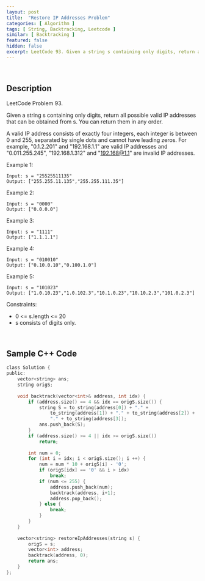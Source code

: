 ```yaml
---
layout: post
title:  "Restore IP Addresses Problem"
categories: [ Algorithm ]
tags: [ String, Backtracking, Leetcode ]
similar: [ Backtracking ]
featured: false
hidden: false
excerpt: LeetCode 93. Given a string s containing only digits, return all possible valid IP addresses that can be obtained from s.
---
```


<br />

## Description

LeetCode Problem 93. 

Given a string s containing only digits, return all possible valid IP addresses that can be obtained from s. You can return them in any order.

A valid IP address consists of exactly four integers, each integer is between 0 and 255, separated by single dots and cannot have leading zeros. For example, "0.1.2.201" and "192.168.1.1" are valid IP addresses and "0.011.255.245", "192.168.1.312" and "192.168@1.1" are invalid IP addresses. 

 

Example 1:
```
Input: s = "25525511135"
Output: ["255.255.11.135","255.255.111.35"]
```

Example 2:
```
Input: s = "0000"
Output: ["0.0.0.0"]
```

Example 3:
```
Input: s = "1111"
Output: ["1.1.1.1"]
```

Example 4:
```
Input: s = "010010"
Output: ["0.10.0.10","0.100.1.0"]
```

Example 5:
```
Input: s = "101023"
Output: ["1.0.10.23","1.0.102.3","10.1.0.23","10.10.2.3","101.0.2.3"]
```

Constraints:

* 0 <= s.length <= 20
* s consists of digits only.

<br />

## Sample C++ Code


```c
class Solution {
public:
    vector<string> ans;
    string origS;
    
    void backtrack(vector<int>& address, int idx) {
        if (address.size() == 4 && idx == origS.size()) {
            string S = to_string(address[0]) + "." + 
                to_string(address[1]) + "." + to_string(address[2]) +
                "." + to_string(address[3]);
            ans.push_back(S);
        }
        if (address.size() >= 4 || idx >= origS.size())
            return;
        
        int num = 0;
        for (int i = idx; i < origS.size(); i ++) {
            num = num * 10 + origS[i] - '0';
            if (origS[idx] == '0' && i > idx)
                break; 
            if (num <= 255) {
                address.push_back(num);
                backtrack(address, i+1);
                address.pop_back();
            } else {
                break;
            }
        }
    }
    
    vector<string> restoreIpAddresses(string s) {
        origS = s;
        vector<int> address;
        backtrack(address, 0);
        return ans;
    }
};
```
